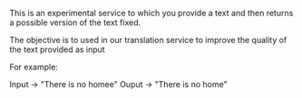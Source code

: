 This is an experimental service to which you provide a text and then 
returns a possible version of the text fixed.

The objective is to used in our translation service to improve the quality
of the text provided as input

For example: 

 Input -> "There is no homee"
 Ouput -> "There is no home"


